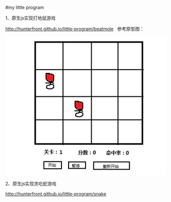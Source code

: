 #my little program  

1、原生js实现打地鼠游戏  

http://hunterfront.github.io/little-program/beatmole  
参考原型图：  

![](https://github.com/HunterFront/little-program/blob/master/images/game1.png)  

2、原生js实现贪吃蛇游戏  

http://hunterfront.github.io/little-program/snake
